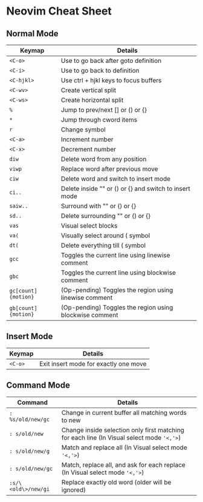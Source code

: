 # Neovim Cheat Sheet

## Normal Mode

| Keymap              | Details                                                 |
| ------------------- | ------------------------------------------------------- |
| `<C-o>`             | Use to go back after goto definition                    |
| `<C-i>`             | Use to go back to definition                            |
| `<C-hjkl>`          | Use ctrl + hjkl keys to focus buffers                   |
| `<C-wv>`            | Create vertical split                                   |
| `<C-ws>`            | Create horizontal split                                 |
| `%`                 | Jump to prev/next [] or () or {}                        |
| `*`                 | Jump through cword items                                |
| `r`                 | Change symbol                                           |
| `<C-a>`             | Increment number                                        |
| `<C-x>`             | Decrement number                                        |
| `diw`               | Delete word from any position                           |
| `viwp`              | Replace word after previous move                        |
| `ciw`               | Delete word and switch to insert mode                   |
| `ci..`              | Delete inside "" or () or {} and switch to insert mode  |
| `saiw..`            | Surround with "" or () or {}                            |
| `sd..`              | Delete surrounding "" or () or {}                       |
| `vas`               | Visual select blocks                                    |
| `va(`               | Visually select around ( symbol                         |
| `dt(`               | Delete everything till ( symbol                         |
| `gcc`               | Toggles the current line using linewise comment         |
| `gbc`               | Toggles the current line using blockwise comment        |
| `gc[count]{motion}` | (Op-pending) Toggles the region using linewise comment  |
| `gb[count]{motion}` | (Op-pending) Toggles the region using blockwise comment |

## Insert Mode

| Keymap  | Details                               |
| ------- | ------------------------------------- |
| `<C-o>` | Exit insert mode for exactly one move |

## Command Mode

| Command             | Details                                                                                   |
| ------------------- | ----------------------------------------------------------------------------------------- |
| `: %s/old/new/gc`   | Change in current buffer all matching words to new                                        |
| `: s/old/new`       | Change inside selection only first matching for each line (In Visual select mode `'<,'>`) |
| `: s/old/new/g`     | Match and replace all (In Visual select mode `'<,'>`)                                     |
| `: s/old/new/gc`    | Match, replace all, and ask for each replace (In Visual select mode `'<,'>`)              |
| `:s/\<old\>/new/gi` | Replace exactly old word (older will be ignored)                                          |
